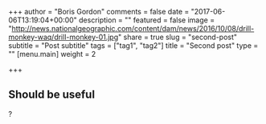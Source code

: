 +++
author = "Boris Gordon"
comments = false
date = "2017-06-06T13:19:04+00:00"
description = ""
featured = false
image = "http://news.nationalgeographic.com/content/dam/news/2016/10/08/drill-monkey-waq/drill-monkey-01.jpg"
share = true
slug = "second-post"
subtitle = "Post subtitle"
tags = ["tag1", "tag2"]
title = "Second post"
type = ""
[menu.main]
weight = 2

+++


## Should be useful

?

